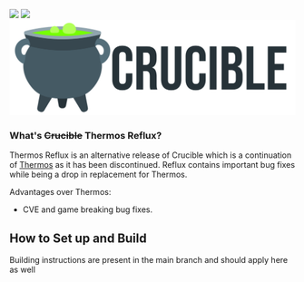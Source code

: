 ![](https://img.shields.io/github/v/release/CrucibleMC/Crucible?color=sucess&style=flat-square)
![](https://img.shields.io/discord/682358465175355393?color=blue&label=Discord&logo=Discord&style=flat-square)
![Crucible](logo.png)
### What's ~~Crucible~~ Thermos Reflux?

Thermos Reflux is an alternative release of Crucible which is a continuation of [Thermos](https://github.com/CyberdyneCC/Thermos) as it has been discontinued.
Reflux contains important bug fixes while being a drop in replacement for Thermos.

Advantages over Thermos:
+ CVE and game breaking bug fixes.

## How to Set up and Build
Building instructions are present in the main branch and should apply here as well

